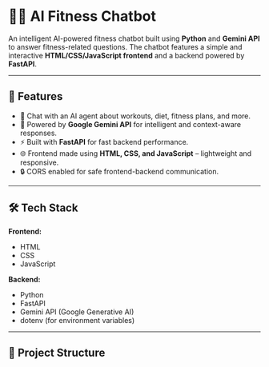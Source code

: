 # 🏋️‍♂️ AI Fitness Chatbot

An intelligent AI-powered fitness chatbot built using **Python** and **Gemini API** to answer fitness-related questions. The chatbot features a simple and interactive **HTML/CSS/JavaScript frontend** and a backend powered by **FastAPI**.

---

## 🚀 Features

- 💬 Chat with an AI agent about workouts, diet, fitness plans, and more.
- 🧠 Powered by **Google Gemini API** for intelligent and context-aware responses.
- ⚡ Built with **FastAPI** for fast backend performance.
- 🌐 Frontend made using **HTML, CSS, and JavaScript** – lightweight and responsive.
- 🔒 CORS enabled for safe frontend-backend communication.

---

## 🛠️ Tech Stack

**Frontend:**
- HTML
- CSS
- JavaScript

**Backend:**
- Python
- FastAPI
- Gemini API (Google Generative AI)
- dotenv (for environment variables)

---

## 📁 Project Structure

